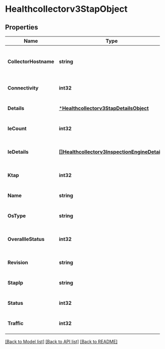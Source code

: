 # Healthcollectorv3StapObject

## Properties
Name | Type | Description | Notes
------------ | ------------- | ------------- | -------------
**CollectorHostname** | **string** | Host name of Guardium Data Protection system. | [optional] [default to null]
**Connectivity** | **int32** | Connectivity status. | [optional] [default to null]
**Details** | [***Healthcollectorv3StapDetailsObject**](healthcollectorv3StapDetailsObject.md) |  | [optional] [default to null]
**IeCount** | **int32** | Count of inspection engines. | [optional] [default to null]
**IeDetails** | [**[]Healthcollectorv3InspectionEngineDetails**](healthcollectorv3InspectionEngineDetails.md) | Details about inspection engines. | [optional] [default to null]
**Ktap** | **int32** | K-TAP status. | [optional] [default to null]
**Name** | **string** | Name of the S-TAP. | [optional] [default to null]
**OsType** | **string** | Operating system. | [optional] [default to null]
**OverallIeStatus** | **int32** | Overall status of inspection engines. | [optional] [default to null]
**Revision** | **string** | Revision. | [optional] [default to null]
**StapIp** | **string** | IP address. | [optional] [default to null]
**Status** | **int32** | Overall status. | [optional] [default to null]
**Traffic** | **int32** | Traffic status. | [optional] [default to null]

[[Back to Model list]](../README.md#documentation-for-models) [[Back to API list]](../README.md#documentation-for-api-endpoints) [[Back to README]](../README.md)

